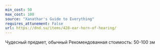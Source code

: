 ```yaml
---
min_cost: 50
max_cost: 100
source: "Xanathar's Guide to Everything"
requires_attunement: False
url: https://dnd.su/items/428-ear-horn-of-hearing/
---
```


Чудесный предмет, обычный
Рекомендованная стоимость: 50-100 зм